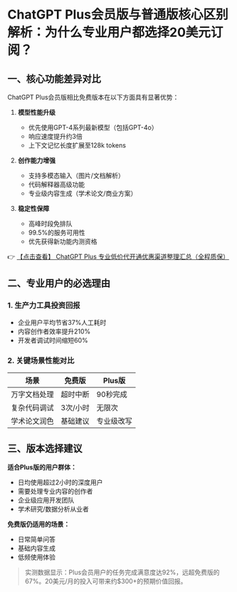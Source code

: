 # ChatGPT Plus会员版与普通版核心区别解析：为什么专业用户都选择20美元订阅？

## 一、核心功能差异对比

ChatGPT Plus会员版相比免费版本在以下方面具有显著优势：

1. **模型性能升级**
   - 优先使用GPT-4系列最新模型（包括GPT-4o）
   - 响应速度提升约3倍
   - 上下文记忆长度扩展至128k tokens

2. **创作能力增强**
   - 支持多模态输入（图片/文档解析）
   - 代码解释器高级功能
   - 专业级内容生成（学术论文/商业方案）

3. **稳定性保障**
   - 高峰时段免排队
   - 99.5%的服务可用性
   - 优先获得新功能内测资格

👉 [【点击查看】 ChatGPT Plus 专业低价代开通优惠渠道整理汇总（全程质保）](https://bit.ly/DaiKai)

## 二、专业用户的必选理由

### 1. 生产力工具投资回报
- 企业用户平均节省37%人工耗时
- 内容创作者效率提升210%
- 开发者调试时间缩短60%

### 2. 关键场景性能对比
| 场景         | 免费版    | Plus版     |
|--------------|----------|-----------|
| 万字文档处理 | 超时中断 | 90秒完成  |
| 复杂代码调试 | 3次/小时 | 无限次    |
| 学术论文润色 | 基础建议 | 专业级改写 |

## 三、版本选择建议

**适合Plus版的用户群体：**
- 日均使用超过2小时的深度用户
- 需要处理专业内容的创作者
- 企业级应用开发团队
- 学术研究/数据分析从业者

**免费版仍适用的场景：**
- 日常简单问答
- 基础内容生成
- 低频使用体验

> 实测数据显示：Plus会员用户的任务完成满意度达92%，远超免费版的67%。20美元/月的投入可带来约$300+的预期价值回报。